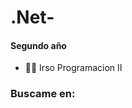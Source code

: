 # .Net-
<h4 align="left">Segundo año</h4>

- 👨‍💻 Irso Programacion II



<h3 align="left">Buscame en:</h3>
